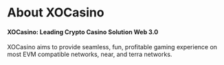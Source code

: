 # About XOCasino

#### **XOCasino: Leading Crypto Casino Solution Web 3.0**

XOCasino aims to provide seamless, fun, profitable gaming experience on most EVM compatible networks, near, and terra networks.&#x20;



